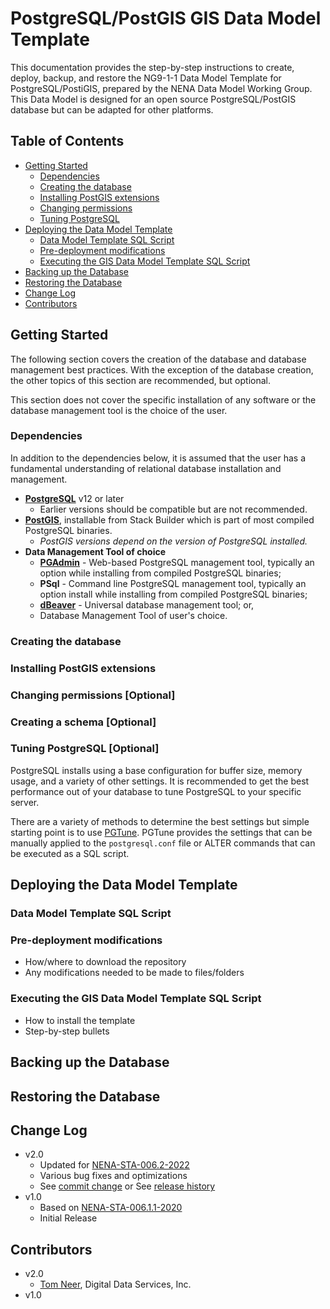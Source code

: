 # PostgreSQL/PostGIS GIS Data Model Template

This documentation provides the step-by-step instructions to create, deploy, 
backup, and restore the NG9-1-1 Data Model Template for PostgreSQL/PostiGIS, 
prepared by the NENA Data Model Working Group. This Data Model is designed for 
an open source PostgreSQL/PostGIS database but can be adapted for other platforms.


## Table of Contents

* [Getting Started](#getting-started)
  * [Dependencies](#dependencies)
  * [Creating the database](#creating-the-database)
  * [Installing PostGIS extensions](#creating-a-schema-optional)
  * [Changing permissions](#changing-permissions-optional)
  * [Tuning PostgreSQL](#tuning-postgresql-optional)
* [Deploying the Data Model Template](#deploying-the-data-model-template)
  * [Data Model Template SQL Script](#data-model-template-sql-script)
  * [Pre-deployment modifications](#pre-deployment-modifications)
  * [Executing the GIS Data Model Template SQL Script](#executing-the-gis-data-model-template-sql-script)
* [Backing up the Database](#backing-up-the-database)
* [Restoring the Database](#restoring-the-database)
* [Change Log](#change-log)
* [Contributors](#contributors)


## Getting Started

The following section covers the creation of the database and database 
management best practices. With the exception of the database creation, the 
other topics of this section are recommended, but optional.

This section does not cover the specific installation of any software or 
the database management tool is the choice of the user. 

### Dependencies

In addition to the dependencies below, it is assumed that the user has a 
fundamental understanding of relational database installation and management.

* **[PostgreSQL](https://www.postgresql.org/download/)** v12 or later
  * Earlier versions should be compatible but are not recommended.
* **[PostGIS](https://postgis.net/install/)**, installable from Stack Builder 
  which is part of most compiled PostgreSQL binaries.
  * *PostGIS versions depend on the version of PostgreSQL installed.*
* **Data Management Tool of choice**
  * **[PGAdmin](https://www.pgadmin.org/)** - Web-based PostgreSQL management tool, 
    typically an option while installing from compiled PostgreSQL binaries;
  * **PSql** - Command line PostgreSQL management tool, typically an option 
    install while installing from compiled PostgreSQL binaries;
  * **[dBeaver](https://dbeaver.io/)** - Universal database management tool; or,
  * Database Management Tool of user's choice.

### Creating the database

### Installing PostGIS extensions

### Changing permissions [Optional]

### Creating a schema [Optional]

### Tuning PostgreSQL [Optional]

PostgreSQL installs using a base configuration for buffer size, memory usage, 
and a variety of other settings. It is recommended to get the best performance 
out of your database to tune PostgreSQL to your specific server.

There are a variety of methods to determine the best settings but simple 
starting point is to use [PGTune](https://pgtune.leopard.in.ua/). PGTune 
provides the settings that can be manually applied to the `postgresql.conf` 
file or ALTER commands that can be executed as a SQL script.


## Deploying the Data Model Template

### Data Model Template SQL Script

### Pre-deployment modifications

* How/where to download the repository
* Any modifications needed to be made to files/folders

### Executing the GIS Data Model Template SQL Script

* How to install the template
* Step-by-step bullets


## Backing up the Database


## Restoring the Database


## Change Log

* v2.0
    * Updated for [NENA-STA-006.2-2022](https://www.nena.org/page/NG911GISDataModel)
    * Various bug fixes and optimizations
    * See [commit change]() or See [release history]()
* v1.0
    * Based on [NENA-STA-006.1.1-2020]()
    * Initial Release


## Contributors

* v2.0
  * [Tom Neer](https://github.com/tomneer), Digital Data Services, Inc.
* v1.0